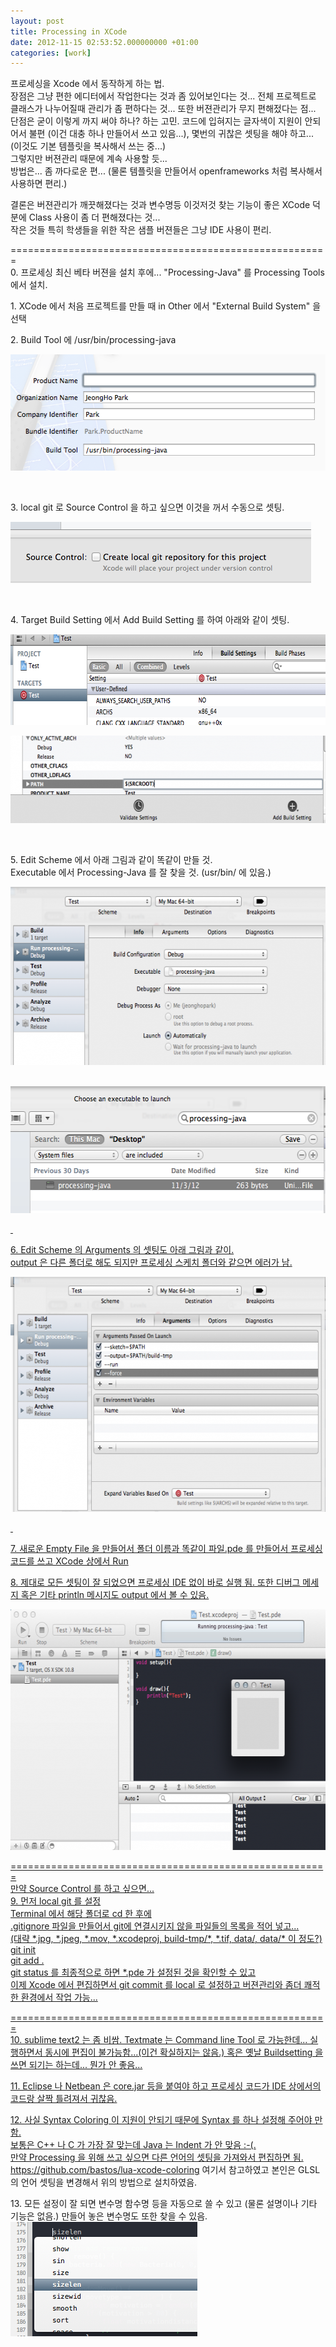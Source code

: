 ```yaml
---
layout: post
title: Processing in XCode
date: 2012-11-15 02:53:52.000000000 +01:00
categories: [work]
---
```

<p>프로세싱을 Xcode 에서 동작하게 하는 법.<br />
장점은 그냥 편한 에디터에서 작업한다는 것과 좀 있어보인다는 것... 전체 프로젝트로 클래스가 나누어질때 관리가 좀 편하다는 것... 또한 버젼관리가 무지 편해젔다는 점...<br />
단점은 굳이 이렇게 까지 써야 하나? 하는 고민. 코드에 입혀지는 글자색이 지원이 안되어서 불편 (이건 대충 하나 만들어서 쓰고 있음...), 몇번의 귀찮은 셋팅을 해야 하고... (이것도 기본 템플릿을 복사해서 쓰는 중...)<br />
그렇지만 버젼관리 때문에 계속 사용할 듯...<br />
방법은... 좀 까다로운 편... (물론 템플릿을 만들어서 openframeworks 처럼 복사해서 사용하면 편리.)</p>
<p>결론은 버젼관리가 깨끗해졌다는 것과 변수명등 이것저것 찾는 기능이 좋은 XCode 덕분에 Class 사용이 좀 더 편해졌다는 것...<br />
작은 것들 특히 학생들을 위한 작은 샘플 버젼들은 그냥 IDE 사용이 편리.</p>
<p>=======================================================<br />
0. 프로세싱 최신 베타 버젼을 설치 후에... "Processing-Java" 를 Processing Tools 에서 설치.</p>
<p>1. XCode 에서 처음 프로젝트를 만들 때 in Other 에서 "External Build System" 을 선택</p>
<p>2. Build Tool 에 /usr/bin/processing-java</p>
<p><img src="/assets/Screen-Shot-2012-11-15-at-2.10.57-AM.png" width="528" height="186" /></p>
<p>&nbsp;</p>
<p>3. local git 로 Source Control 을 하고 싶으면 이것을 꺼서 수동으로 셋팅.</p>
<p><img src="/assets/Screen-Shot-2012-11-15-at-2.12.52-AM.png" width="481" height="98" /></p>
<p>&nbsp;</p>
<p>4. Target Build Setting 에서 Add Build Setting 를 하여 아래와 같이 셋팅.</p>
<p><img src="/assets/Screen-Shot-2012-11-15-at-2.15.30-AM.png" width="692" height="145" /></p>
<p><img src="/assets/Screen-Shot-2012-11-15-at-2.16.21-AM-620x140.png" width="620" height="140" /></p>
<p>&nbsp;</p>
<p>5. Edit Scheme 에서 아래 그림과 같이 똑같이 만들 것.<br />
Executable 에서 Processing-Java 를 잘 찾을 것. (usr/bin/ 에 있음.)</p>
<p><img src="/assets/Screen-Shot-2012-11-15-at-2.18.27-AM-620x285.png" width="620" height="285" /></p>
<p><a href="/assets/Screen-Shot-2012-11-15-at-2.18.18-AM.png"><br />
<img src="/assets/Screen-Shot-2012-11-15-at-2.18.18-AM.png" width="557" height="203" /></p>
<p>&nbsp;</p>
<p>6. Edit Scheme 의 Arguments 의 셋팅도 아래 그림과 같이.<br />
output 은 다른 폴더로 해도 되지만 프로세싱 스케치 폴더와 같으면 에러가 남.</p>
<p><img src="/assets/Screen-Shot-2012-11-15-at-2.21.48-AM-620x376.png" width="620" height="376" /></p>
<p>&nbsp;</p>
<p>7. 새로운 Empty File 을 만들어서 폴더 이름과 똑같이 파일.pde 를 만들어서 프로세싱 코드를 쓰고 XCode 상에서 Run</p>
<p>8. 제대로 모든 셋팅이 잘 되었으면 프로세싱 IDE 없이 바로 실행 됨. 또한 디버그 메세지 혹은 기타 println 메시지도 output 에서 볼 수 있음.</p>
<p><img src="/assets/Screen-Shot-2012-11-15-at-2.24.23-AM1-620x385.png" width="620" height="385" /></p>
<p>=======================================================<br />
만약 Source Control 를 하고 싶으면...<br />
9. 먼저 local git 를 설정<br />
Terminal 에서 해당 폴더로 cd 한 후에<br />
.gitignore 파일을 만들어서 git에 연결시키지 않을 파일들의 목록을 적어 넣고...<br />
(대략 *.jpg, *.jpeg, *.mov, *.xcodeproj, build-tmp/*, *.tif, data/, data/* 이 정도?)<br />
git init<br />
git add .<br />
git status 를 최종적으로 하면 *.pde 가 설정된 것을 확인할 수 있고<br />
이제 Xcode 에서 편집하면서 git commit 를 local 로 설정하고 버젼관리와 좀더 쾌적한 환경에서 작업 가능...</p>
<p>=======================================================<br />
10. sublime text2 는 좀 비쌈. Textmate 는 Command line Tool 로 가능한데... 실행하면서 동시에 편집이 불가능함...(이건 확실하지는 않음.) 혹은 옛날 Buildsetting 을 쓰면 되기는 하는데... 뭔가 안 좋음...</p>
<p>11. Eclipse 나 Netbean 은 core.jar 등을 붙여야 하고 프로세싱 코드가 IDE 상에서의 코드랑 살짝 틀려져서 귀찮음.</p>
<p>12. 사실 Syntax Coloring 이 지원이 안되기 때문에 Syntax 를 하나 설정해 주어야 만 함.<br />
보통은 C++ 나 C 가 가장 잘 맞는데 Java 는 Indent 가 안 맞음 :-(.<br />
만약 Processing 을 위해 쓰고 싶으면 다른 언어의 셋팅을 가져와서 편집하면 됨. <a href="https://github.com/bastos/lua-xcode-coloring">https://github.com/bastos/lua-xcode-coloring</a> 여기서 참고하였고 본인은 GLSL 의 언어 셋팅을 변경해서 위의 방법으로 설치하였음.</p>
<p>13. 모든 설정이 잘 되면 변수명 함수명 등을 자동으로 쓸 수 있고 (물론 설명이나 기타 기능은 없음.) 만들어 놓은 변수명도 또한 찾을 수 있음.<br />
<img src="/assets/Screen-Shot-2012-11-16-at-8.18.11-PM.png" width="299" height="183" /></p>
